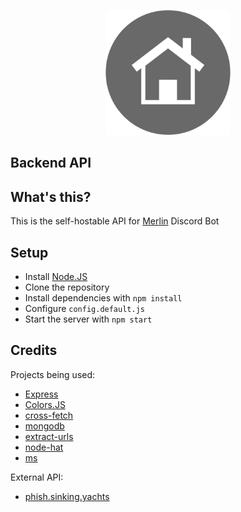 <p align="center"><img src="https://github.com/NRGetRekt/Backend-API/raw/main/logo.png" alt="Logo" width="200"></p>

## Backend API

## What's this?
This is the self-hostable API for [Merlin](https://github.com/NRGetRekt/Merlin) Discord Bot

## Setup
- Install [Node.JS](https://nodejs.org)
- Clone the repository
- Install dependencies with ``npm install``
- Configure ``config.default.js``
- Start the server with ``npm start``

## Credits
Projects being used:
- [Express](https://github.com/expressjs/express)
- [Colors.JS](https://github.com/Marak/colors.js)
- [cross-fetch](https://github.com/lquixada/cross-fetch)
- [mongodb](https://github.com/mongodb/node-mongodb-native)
- [extract-urls](https://github.com/huckbit/extract-urls)
- [node-hat](https://github.com/substack/node-hat)
- [ms](https://github.com/vercel/ms)

External API:
- [phish.sinking.yachts](https://phish.sinking.yachts/docs)
